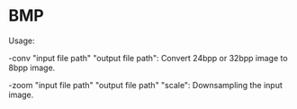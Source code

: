 # BMP
Usage:

-conv "input file path" "output file path": Convert 24bpp or 32bpp image to 8bpp image.

-zoom "input file path" "output file path" "scale": Downsampling the input image.
